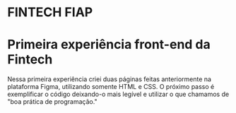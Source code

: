 # FINTECH FIAP
<h1>Primeira experiência front-end da Fintech</h1>
<p>Nessa primeira experiência criei duas páginas feitas anteriormente na plataforma Figma, utilizando somente HTML e CSS.
O próximo passo é exemplificar o código deixando-o mais legível e utilizar o que chamamos de "boa prática de programação."<p>
